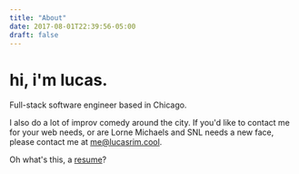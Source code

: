 ```yaml
---
title: "About"
date: 2017-08-01T22:39:56-05:00
draft: false
---
```


# hi, i'm lucas.

Full-stack software engineer based in Chicago. 

I also do a lot of improv comedy around the city. If you'd like to contact me for your web needs, or are Lorne Michaels and SNL needs a new face, please contact me at <me@lucasrim.cool>.

Oh what's this, a [resume](https://www.dropbox.com/s/il6h41jrhzu87bc/lucas-rim-resume-final.pdf?dl=0)?
